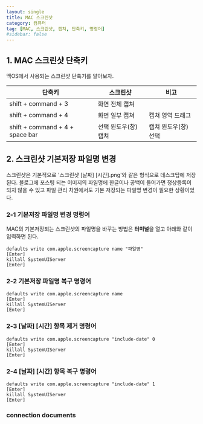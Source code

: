 ```yaml
---
layout: single
title: MAC 스크린샷
category: 컴퓨터
tag: [MAC, 스크린샷, 캡쳐, 단축키, 명령어]
#sidebar: false
---
```


## 1. MAC 스크린샷 단축키 
맥OS에서 사용되는 스크린샷 단축기를 알아보자.   

|<center>단축키</center>|<center>스크린샷</center>|<center>비고</center>|  
|-|-|-|
|shift + command + 3|화면 전체 캡쳐||
|shift + command + 4|화면 일부 캡쳐|캡쳐 영역 드래그|
|shift + command + 4 + space bar|선택 윈도우(창) 캡쳐|캡쳐 윈도우(창) 선택|

## 2. 스크린샷 기본저장 파일명 변경
스크린샷은 기본적으로 '스크린샷 \[날짜\] \[시간\].png'와 같은 형식으로 데스크탑에 저장된다.
블로그에 포스팅 되는 이미지의 파일명에 한글이나 공백이 들어가면 정상등록이 되지 않을 수 있고
파일 관리 차원에서도 기본 저장되는 파일명 변경이 필요한 상황이었다.

### 2-1 기본저장 파일명 변경 명령어 
MAC의 기본저장되는 스크린샷의 파일명을 바꾸는 방법은 **터미널**을 열고 아래와 같이 입력하면 된다.
```
defaults write com.apple.screencapture name "파일명"
[Enter]
killall SystemUIServer
[Enter]
```
### 2-2 기본저장 파일명 복구 명령어
```
defaults write com.apple.screencapture name
[Enter]
killall SystemUIServer
[Enter]
```
### 2-3 \[날짜\] \[시간\] 항목 제거 명령어
```
defaults write com.apple.screencapture "include-date" 0
[Enter]
killall SystemUIServer
[Enter]
```
### 2-4 \[날짜\] \[시간\] 항목 복구 명령어
```
defaults write com.apple.screencapture "include-date" 1
[Enter]
killall SystemUIServer
[Enter]
```

### connection documents